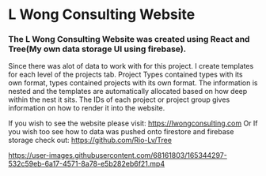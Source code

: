 <h1>L Wong Consulting Website</h1>
<h3>
The L Wong Consulting Website was created using React and Tree(My own data storage UI using firebase). 
</h3>
<p1>
 
Since there was alot of data to work with for this project. I create templates for each level of the projects tab. Project Types contained types with its own format, types contained projects with its own format. 
</p1>
<p1>
The information is nested and the templates are automatically allocated based on how deep within the nest it sits. The IDs of each project or project group gives information on how to render it into the website.
  </p1>
  
 If you wish to see the website please visit: https://lwongconsulting.com
 Or If you wish too see how to data was pushed onto firestore and firebase storage check out: https://github.com/Rio-Lv/Tree
</p1>

https://user-images.githubusercontent.com/68161803/165344297-532c59eb-6a17-4571-8a78-e5b282eb6f21.mp4

